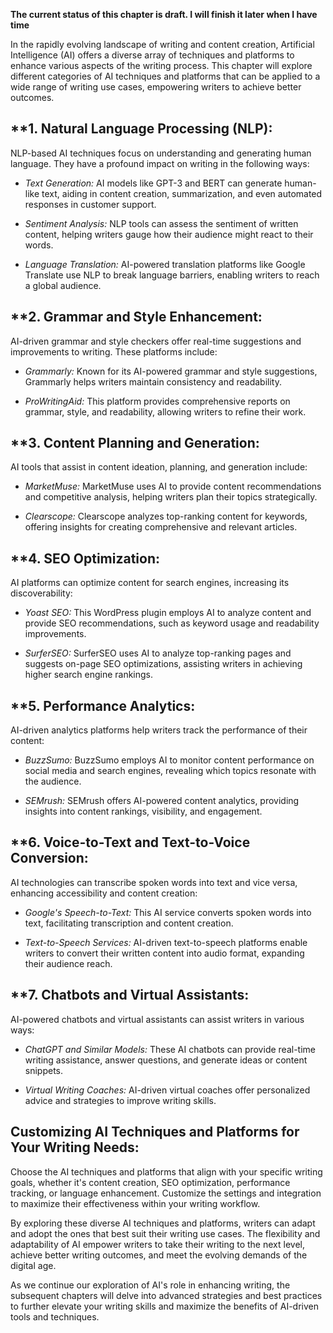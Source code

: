 **The current status of this chapter is draft. I will finish it later when I have time**

In the rapidly evolving landscape of writing and content creation, Artificial Intelligence (AI) offers a diverse array of techniques and platforms to enhance various aspects of the writing process. This chapter will explore different categories of AI techniques and platforms that can be applied to a wide range of writing use cases, empowering writers to achieve better outcomes.

\*\*1. **Natural Language Processing (NLP):**
---------------------------------------------

NLP-based AI techniques focus on understanding and generating human language. They have a profound impact on writing in the following ways:

* *Text Generation:* AI models like GPT-3 and BERT can generate human-like text, aiding in content creation, summarization, and even automated responses in customer support.

* *Sentiment Analysis:* NLP tools can assess the sentiment of written content, helping writers gauge how their audience might react to their words.

* *Language Translation:* AI-powered translation platforms like Google Translate use NLP to break language barriers, enabling writers to reach a global audience.

\*\*2. **Grammar and Style Enhancement:**
-----------------------------------------

AI-driven grammar and style checkers offer real-time suggestions and improvements to writing. These platforms include:

* *Grammarly:* Known for its AI-powered grammar and style suggestions, Grammarly helps writers maintain consistency and readability.

* *ProWritingAid:* This platform provides comprehensive reports on grammar, style, and readability, allowing writers to refine their work.

\*\*3. **Content Planning and Generation:**
-------------------------------------------

AI tools that assist in content ideation, planning, and generation include:

* *MarketMuse:* MarketMuse uses AI to provide content recommendations and competitive analysis, helping writers plan their topics strategically.

* *Clearscope:* Clearscope analyzes top-ranking content for keywords, offering insights for creating comprehensive and relevant articles.

\*\*4. **SEO Optimization:**
----------------------------

AI platforms can optimize content for search engines, increasing its discoverability:

* *Yoast SEO:* This WordPress plugin employs AI to analyze content and provide SEO recommendations, such as keyword usage and readability improvements.

* *SurferSEO:* SurferSEO uses AI to analyze top-ranking pages and suggests on-page SEO optimizations, assisting writers in achieving higher search engine rankings.

\*\*5. **Performance Analytics:**
---------------------------------

AI-driven analytics platforms help writers track the performance of their content:

* *BuzzSumo:* BuzzSumo employs AI to monitor content performance on social media and search engines, revealing which topics resonate with the audience.

* *SEMrush:* SEMrush offers AI-powered content analytics, providing insights into content rankings, visibility, and engagement.

\*\*6. **Voice-to-Text and Text-to-Voice Conversion:**
------------------------------------------------------

AI technologies can transcribe spoken words into text and vice versa, enhancing accessibility and content creation:

* *Google's Speech-to-Text:* This AI service converts spoken words into text, facilitating transcription and content creation.

* *Text-to-Speech Services:* AI-driven text-to-speech platforms enable writers to convert their written content into audio format, expanding their audience reach.

\*\*7. **Chatbots and Virtual Assistants:**
-------------------------------------------

AI-powered chatbots and virtual assistants can assist writers in various ways:

* *ChatGPT and Similar Models:* These AI chatbots can provide real-time writing assistance, answer questions, and generate ideas or content snippets.

* *Virtual Writing Coaches:* AI-driven virtual coaches offer personalized advice and strategies to improve writing skills.

**Customizing AI Techniques and Platforms for Your Writing Needs:**
-------------------------------------------------------------------

Choose the AI techniques and platforms that align with your specific writing goals, whether it's content creation, SEO optimization, performance tracking, or language enhancement. Customize the settings and integration to maximize their effectiveness within your writing workflow.

By exploring these diverse AI techniques and platforms, writers can adapt and adopt the ones that best suit their writing use cases. The flexibility and adaptability of AI empower writers to take their writing to the next level, achieve better writing outcomes, and meet the evolving demands of the digital age.

As we continue our exploration of AI's role in enhancing writing, the subsequent chapters will delve into advanced strategies and best practices to further elevate your writing skills and maximize the benefits of AI-driven tools and techniques.
